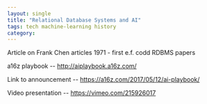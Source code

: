 ```yaml
---
layout: single
title: "Relational Database Systems and AI"
tags: tech machine-learning history
category:
---
```

Article on Frank Chen articles
1971 - first e.f. codd RDBMS papers



a16z playbook -- http://aiplaybook.a16z.com/

Link to announcement -- https://a16z.com/2017/05/12/ai-playbook/

Video presentation -- https://vimeo.com/215926017